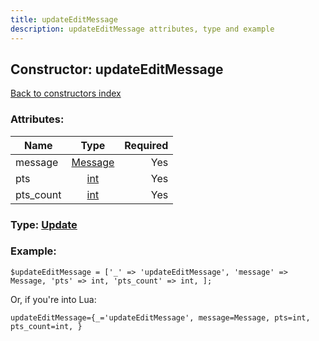 ```yaml
---
title: updateEditMessage
description: updateEditMessage attributes, type and example
---
```

## Constructor: updateEditMessage  
[Back to constructors index](index.md)



### Attributes:

| Name     |    Type       | Required |
|----------|:-------------:|---------:|
|message|[Message](../types/Message.md) | Yes|
|pts|[int](../types/int.md) | Yes|
|pts\_count|[int](../types/int.md) | Yes|



### Type: [Update](../types/Update.md)


### Example:

```
$updateEditMessage = ['_' => 'updateEditMessage', 'message' => Message, 'pts' => int, 'pts_count' => int, ];
```  

Or, if you're into Lua:  


```
updateEditMessage={_='updateEditMessage', message=Message, pts=int, pts_count=int, }

```


